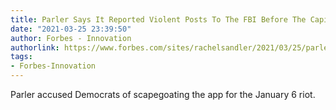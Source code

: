 ```yaml
---
title: Parler Says It Reported Violent Posts To The FBI Before The Capitol Attack
date: "2021-03-25 23:39:50"
author: Forbes - Innovation
authorlink: https://www.forbes.com/sites/rachelsandler/2021/03/25/parler-says-it-reported-violent-posts-to-the-fbi-before-the-capitol-attack/
tags:
- Forbes-Innovation
---
```

Parler accused Democrats of scapegoating the app for the January 6 riot.